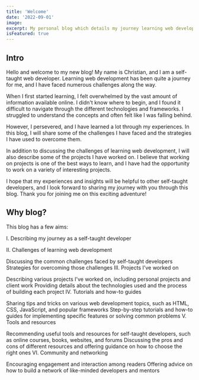 ```yaml
---
title: 'Welcome'
date: '2022-09-01'
image: 
excerpt: My personal blog which details my journey learning web development.
isFeatured: true
---
```


## Intro

Hello and welcome to my new blog! My name is Christian, and I am a self-taught web developer. Learning web development has been quite a journey for me, and I have faced numerous challenges along the way.

When I first started learning, I felt overwhelmed by the vast amount of information available online. I didn't know where to begin, and I found it difficult to navigate through the different technologies and frameworks. I struggled to understand the concepts and often felt like I was falling behind.

However, I persevered, and I have learned a lot through my experiences. In this blog, I will share some of the challenges I have faced and the strategies I have used to overcome them.

In addition to discussing the challenges of learning web development, I will also describe some of the projects I have worked on. I believe that working on projects is one of the best ways to learn, and I have had the opportunity to work on a variety of interesting projects.

I hope that my experiences and insights will be helpful to other self-taught developers, and I look forward to sharing my journey with you through this blog. Thank you for joining me on this exciting adventure!

## Why blog?

This blog has a few aims:

I. Describing my journey as a self-taught developer

II. Challenges of learning web development

Discussing the common challenges faced by self-taught developers
Strategies for overcoming those challenges
III. Projects I've worked on

Describing various projects I've worked on, including personal projects and client work
Providing details about the technologies used and the process of building each project
IV. Tutorials and how-to guides

Sharing tips and tricks on various web development topics, such as HTML, CSS, JavaScript, and popular frameworks
Step-by-step tutorials and how-to guides for implementing specific features or solving common problems
V. Tools and resources

Recommending useful tools and resources for self-taught developers, such as online courses, books, websites, and forums
Discussing the pros and cons of different resources and offering guidance on how to choose the right ones
VI. Community and networking

Encouraging engagement and interaction among readers
Offering advice on how to build a network of like-minded developers and mentors

